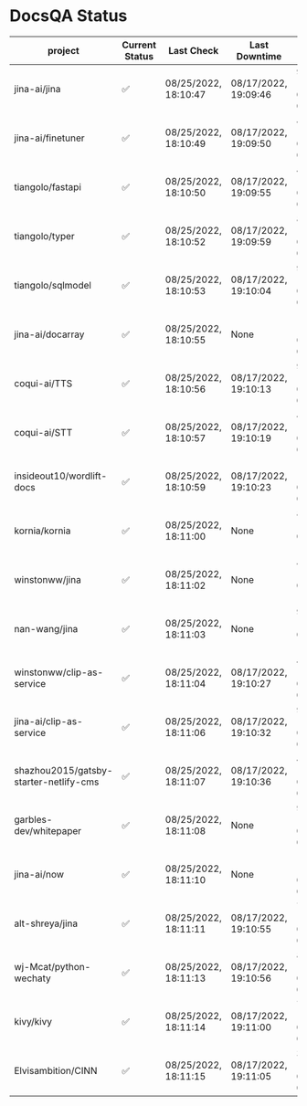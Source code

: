 # DocsQA Status

|               project                |Current Status|     Last Check     |   Last Downtime    |              % Uptime              |
|--------------------------------------|--------------|--------------------|--------------------|------------------------------------|
|jina-ai/jina                          |✅            |08/25/2022, 18:10:47|08/17/2022, 19:09:46|91.045 (since 08/15/2022, 07:09:42) |
|jina-ai/finetuner                     |✅            |08/25/2022, 18:10:49|08/17/2022, 19:09:50|42.573 (since 08/15/2022, 07:09:42) |
|tiangolo/fastapi                      |✅            |08/25/2022, 18:10:50|08/17/2022, 19:09:55|42.581 (since 08/15/2022, 07:09:42) |
|tiangolo/typer                        |✅            |08/25/2022, 18:10:52|08/17/2022, 19:09:59|80.700 (since 08/15/2022, 07:09:42) |
|tiangolo/sqlmodel                     |✅            |08/25/2022, 18:10:53|08/17/2022, 19:10:04|91.074 (since 08/15/2022, 07:09:42) |
|jina-ai/docarray                      |✅            |08/25/2022, 18:10:55|None                |100.000 (since 08/24/2022, 01:39:12)|
|coqui-ai/TTS                          |✅            |08/25/2022, 18:10:56|08/17/2022, 19:10:13|91.069 (since 08/15/2022, 07:09:42) |
|coqui-ai/STT                          |✅            |08/25/2022, 18:10:57|08/17/2022, 19:10:19|42.586 (since 08/15/2022, 07:09:42) |
|insideout10/wordlift-docs             |✅            |08/25/2022, 18:10:59|08/17/2022, 19:10:23|171.814 (since 08/15/2022, 07:09:42)|
|kornia/kornia                         |✅            |08/25/2022, 18:11:00|None                |883.783 (since 08/23/2022, 16:11:04)|
|winstonww/jina                        |✅            |08/25/2022, 18:11:02|None                |43.132 (since 08/25/2022, 11:10:29) |
|nan-wang/jina                         |✅            |08/25/2022, 18:11:03|None                |99.787 (since 08/24/2022, 15:11:24) |
|winstonww/clip-as-service             |✅            |08/25/2022, 18:11:04|08/17/2022, 19:10:27|42.596 (since 08/15/2022, 07:09:42) |
|jina-ai/clip-as-service               |✅            |08/25/2022, 18:11:06|08/17/2022, 19:10:32|91.089 (since 08/15/2022, 07:09:42) |
|shazhou2015/gatsby-starter-netlify-cms|✅            |08/25/2022, 18:11:07|08/17/2022, 19:10:36|42.599 (since 08/15/2022, 07:09:42) |
|garbles-dev/whitepaper                |✅            |08/25/2022, 18:11:08|None                |91.856 (since 08/24/2022, 01:39:12) |
|jina-ai/now                           |✅            |08/25/2022, 18:11:10|None                |100.000 (since 08/24/2022, 01:39:12)|
|alt-shreya/jina                       |✅            |08/25/2022, 18:11:11|08/17/2022, 19:10:55|79.234 (since 08/15/2022, 07:09:42) |
|wj-Mcat/python-wechaty                |✅            |08/25/2022, 18:11:13|08/17/2022, 19:10:56|88.385 (since 08/15/2022, 07:09:42) |
|kivy/kivy                             |✅            |08/25/2022, 18:11:14|08/17/2022, 19:11:00|79.240 (since 08/15/2022, 07:09:42) |
|Elvisambition/CINN                    |✅            |08/25/2022, 18:11:15|08/17/2022, 19:11:05|30.761 (since 08/15/2022, 07:09:42) |
